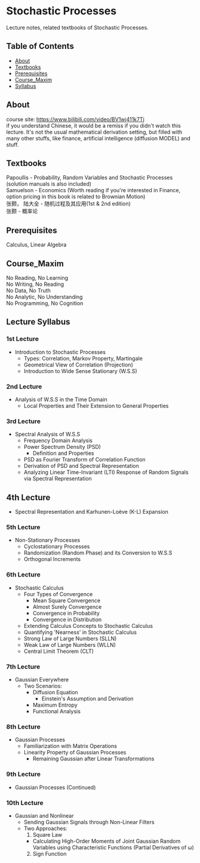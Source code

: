 # Stochastic Processes

Lecture notes, related textbooks of Stochastic Processes.

## Table of Contents

- [About](#about)
- [Textbooks](#textbooks)
- [Prerequisites](#prerequisites)
- [Course_Maxim](#course_maxim)
- [Syllabus](#syllabus)

## About

course site: https://www.bilibili.com/video/BV1wj411k7Tj <br>
if you understand Chinese, it would be a remiss if you didn't watch this lecture. It's not the usual mathematical derivation setting, but filled with many other stuffs, like finance, artificial intelligence (diffusion MODEL) and stuff.

## Textbooks

Papoullis - Probability, Random Variables and Stochastic Processes (solution manuals is also included) <br>
Samuelson - Economics (Worth reading if you're interested in Finance, option pricing in this book is related to Brownian Motion)<br>
张颢， 陆大全 - 随机过程及其应用(1st & 2nd edition)<br>
张颢 - 概率论

## Prerequisites

Calculus, Linear Algebra

## Course_Maxim
No Reading, No Learning <br>
No Writing, No Reading <br>
No Data, No Truth <br>
No Analytic, No Understanding <br>
No Programming, No Cognition 

## Lecture Syllabus

### 1st Lecture
- Introduction to Stochastic Processes
  - Types: Correlation, Markov Property, Martingale
  - Geometrical View of Correlation (Projection)
  - Introduction to Wide Sense Stationary (W.S.S)

### 2nd Lecture
- Analysis of W.S.S in the Time Domain
  - Local Properties and Their Extension to General Properties

### 3rd Lecture
- Spectral Analysis of W.S.S
  - Frequency Domain Analysis
  - Power Spectrum Density (PSD)
    - Definition and Properties
  - PSD as Fourier Transform of Correlation Function
  - Derivation of PSD and Spectral Representation
  - Analyzing Linear Time-Invariant (LTI) Response of Random Signals via Spectral Representation

## 4th Lecture
- Spectral Representation and Karhunen-Loève (K-L) Expansion

### 5th Lecture
- Non-Stationary Processes
  - Cyclostationary Processes
  - Randomization (Random Phase) and its Conversion to W.S.S
  - Orthogonal Increments

### 6th Lecture
- Stochastic Calculus
  - Four Types of Convergence
    - Mean Square Convergence
    - Almost Surely Convergence
    - Convergence in Probability
    - Convergence in Distribution
  - Extending Calculus Concepts to Stochastic Calculus
  - Quantifying 'Nearness' in Stochastic Calculus
  - Strong Law of Large Numbers (SLLN)
  - Weak Law of Large Numbers (WLLN)
  - Central Limit Theorem (CLT)

### 7th Lecture
- Gaussian Everywhere
  - Two Scenarios:
    - Diffusion Equation
      - Einstein's Assumption and Derivation
    - Maximum Entropy
    - Functional Analysis

### 8th Lecture
- Gaussian Processes
  - Familiarization with Matrix Operations
  - Linearity Property of Gaussian Processes
    - Remaining Gaussian after Linear Transformations

### 9th Lecture
- Gaussian Processes (Continued)

### 10th Lecture
- Gaussian and Nonlinear
  - Sending Gaussian Signals through Non-Linear Filters
  - Two Approaches:
    1. Square Law
      - Calculating High-Order Moments of Joint Gaussian Random Variables using Characteristic Functions (Partial Derivatives of ω)
    2. Sign Function
